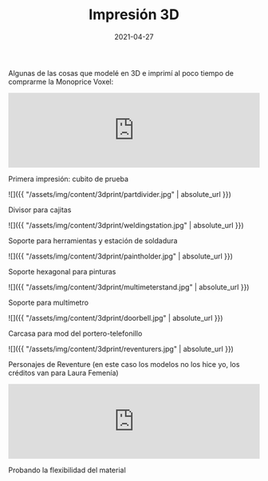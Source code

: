 ﻿---
layout: post
title: Impresión 3D
date: 2021-04-27
description: Imprimiendo cositas con la Monoprice Voxel
img: assets/img/cover/3dprint.jpg
tags: [DIY]
header: hidden
status: published
---

Algunas de las cosas que modelé en 3D e imprimí al poco tiempo de comprarme la Monoprice Voxel:

<div class="video-container">
  <iframe style="width: 100%;" src="https://www.youtube.com/embed/OCbj8OqK3vs?rel=0" frameborder="0" gesture="media" allow="encrypted-media" allowfullscreen></iframe>
</div>
<p class="image-caption">Primera impresión: cubito de prueba</p>

![]({{ "/assets/img/content/3dprint/partdivider.jpg" | absolute_url }})
<p class="image-caption">Divisor para cajitas</p>

![]({{ "/assets/img/content/3dprint/weldingstation.jpg" | absolute_url }})
<p class="image-caption">Soporte para herramientas y estación de soldadura</p>

![]({{ "/assets/img/content/3dprint/paintholder.jpg" | absolute_url }})
<p class="image-caption">Soporte hexagonal para pinturas</p>

![]({{ "/assets/img/content/3dprint/multimeterstand.jpg" | absolute_url }})
<p class="image-caption">Soporte para multímetro</p>

![]({{ "/assets/img/content/3dprint/doorbell.jpg" | absolute_url }})
<p class="image-caption">Carcasa para mod del portero-telefonillo</p>

![]({{ "/assets/img/content/3dprint/reventurers.jpg" | absolute_url }})
<p class="image-caption">Personajes de Reventure (en este caso los modelos no los hice yo, los créditos van para Laura Femenía)</p>

<div class="video-container">
  <iframe style="width: 100%;" src="https://www.youtube.com/embed/xPqvjdH6U14?rel=0" frameborder="0" gesture="media" allow="encrypted-media" allowfullscreen></iframe>
</div>
<p class="image-caption">Probando la flexibilidad del material</p>


<!-- Sample image embed
![]({{ "/assets/img/content/cardcreatorproto.png" | absolute_url }})
<p class="image-caption">Image caption</p>
-->

<!-- Sample blockquote
<blockquote>
Del juego de cartas me olvidé poco después de empezar la aplicación.
</blockquote>
-->

<!-- Sample responsive video embed
<div class="video-container">
  <iframe style="width: 100%;" src="https://www.youtube.com/embed/liMw3yfeTdo?rel=0" frameborder="0" gesture="media" allow="encrypted-media" allowfullscreen></iframe>
</div>
<p class="image-caption">¡Trailer 2.0, con mucho swing!</p>
-->